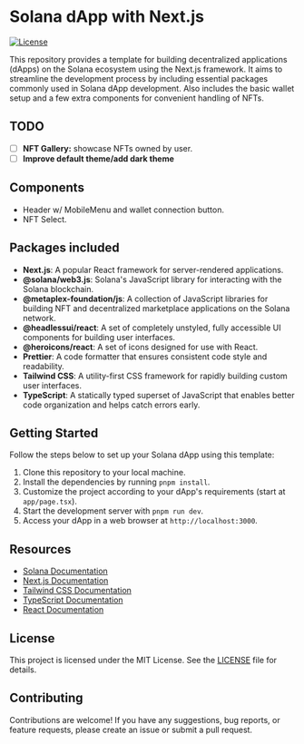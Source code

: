 # Solana dApp with Next.js

[![License](https://img.shields.io/badge/License-MIT-blue.svg)](https://opensource.org/licenses/MIT)

This repository provides a template for building decentralized applications (dApps) on the Solana ecosystem using the Next.js framework. It aims to streamline the development process by including essential packages commonly used in Solana dApp development. Also includes the basic wallet setup and a few extra components for convenient handling of NFTs.

## TODO
- [ ] **NFT Gallery:** showcase NFTs owned by user.
- [ ] **Improve default theme/add dark theme**

## Components

- Header w/ MobileMenu and wallet connection button.
- NFT Select.

## Packages included

- **Next.js**: A popular React framework for server-rendered applications.
- **@solana/web3.js**: Solana's JavaScript library for interacting with the Solana blockchain.
- **@metaplex-foundation/js**: A collection of JavaScript libraries for building NFT and decentralized marketplace applications on the Solana network.
- **@headlessui/react**: A set of completely unstyled, fully accessible UI components for building user interfaces.
- **@heroicons/react**: A set of icons designed for use with React.
- **Prettier**: A code formatter that ensures consistent code style and readability.
- **Tailwind CSS**: A utility-first CSS framework for rapidly building custom user interfaces.
- **TypeScript**: A statically typed superset of JavaScript that enables better code organization and helps catch errors early.

## Getting Started

Follow the steps below to set up your Solana dApp using this template:

1. Clone this repository to your local machine.
2. Install the dependencies by running `pnpm install`.
3. Customize the project according to your dApp's requirements (start at `app/page.tsx`).
4. Start the development server with `pnpm run dev`.
5. Access your dApp in a web browser at `http://localhost:3000`.

## Resources

- [Solana Documentation](https://docs.solana.com/)
- [Next.js Documentation](https://nextjs.org/docs)
- [Tailwind CSS Documentation](https://tailwindcss.com/docs)
- [TypeScript Documentation](https://www.typescriptlang.org/docs)
- [React Documentation](https://reactjs.org/docs)

## License

This project is licensed under the MIT License. See the [LICENSE](LICENSE) file for details.

## Contributing

Contributions are welcome! If you have any suggestions, bug reports, or feature requests, please create an issue or submit a pull request.
